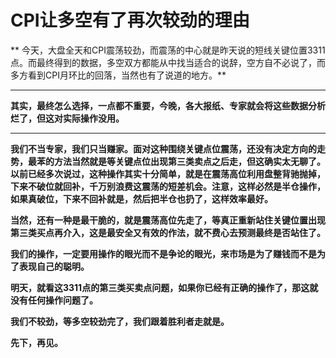 CPI让多空有了再次较劲的理由
====

			

** 今天，大盘全天和CPI震荡较劲，而震荡的中心就是昨天说的短线关键位置3311点。而最终得到的数据，多空双方都能从中找当适合的说辞，空方自不必说了，而多方看到CPI月环比的回落，当然也有了说道的地方。**

** **

**其实，最终怎么选择，一点都不重要，今晚，各大报纸、专家就会将这些数据分析烂了，但这对实际操作没用。**

** **

**我们不当专家，我们只当赚家。面对这种围绕关键点位震荡，还没有决定方向的走势，最苯的方法当然就是等关键点位出现第三类卖点之后走，但这确实太无聊了。以前已经多次说过，这种操作其实十分简单，就是在震荡高位利用盘整背驰抛掉，下来不破位就回补，千万别浪费这震荡的短差机会。注意，这样必然是半仓操作，如果真破位，下来不回补就是，然后把半仓也扔了，这样效率最好。**

**当然，还有一种是最干脆的，就是震荡高位先走了，等真正重新站住关键位置出现第三类买点再介入，这是最安全又有效的作法，就不费心去预测最终是否站住了。**

**我们的操作，一定要用操作的眼光而不是争论的眼光，来市场是为了赚钱而不是为了表现自己的聪明。**

**明天，就看这3311点的第三类买卖点问题，如果你已经有正确的操作了，那这就没有任何操作问题了。**

**我们不较劲，等多空较劲完了，我们跟着胜利者走就是。**

**先下，再见。**
